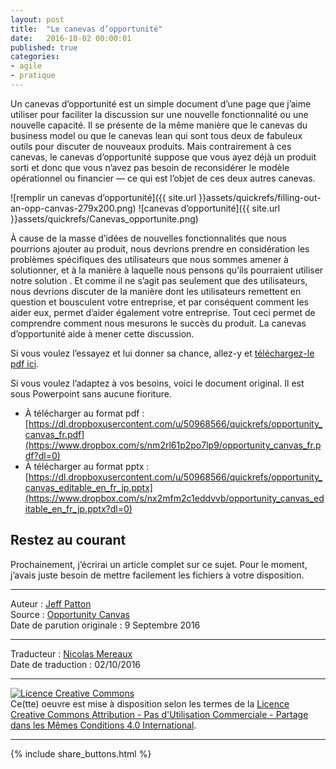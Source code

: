 ```yaml
---
layout: post
title:  "Le canevas d’opportunité"
date:   2016-10-02 00:00:01
published: true
categories: 
- agile
- pratique
---
```


Un canevas d’opportunité est un simple document d’une page que j’aime utiliser pour faciliter la discussion sur une nouvelle fonctionnalité ou une nouvelle capacité. Il se présente de la même manière que le canevas du business model ou que le canevas lean qui sont tous deux de fabuleux outils pour discuter de nouveaux produits. Mais contrairement à ces canevas, le canevas d’opportunité suppose que vous ayez déjà un produit sorti et donc que vous n’avez pas besoin de reconsidérer le modèle opérationnel ou financier — ce qui est l’objet de ces deux autres canevas.

![remplir un canevas d’opportunité]({{ site.url }}assets/quickrefs/filling-out-an-opp-canvas-279x200.png)
![canevas d’opportunité]({{ site.url }}assets/quickrefs/Canevas_opportunite.png)

À cause de la masse d’idées de nouvelles fonctionnalités que nous pourrions ajouter au produit, nous devrions prendre en considération les problèmes spécifiques des utilisateurs que nous sommes amener à solutionner, et à la manière à laquelle nous pensons qu’ils pourraient utiliser notre solution . Et comme il ne s’agit pas seulement que des utilisateurs, nous devrions discuter de la manière dont les utilisateurs remettent en question et bousculent votre entreprise, et par conséquent comment les aider eux, permet d’aider également votre entreprise. Tout ceci permet de comprendre comment nous mesurons le succès du produit. La canevas d’opportunité aide à mener cette discussion.

Si vous voulez l’essayez et lui donner sa chance, allez-y et [téléchargez-le pdf ici](https://www.dropbox.com/s/nm2rl61p2po7lp9/opportunity_canvas_fr.pdf?dl=0).

Si vous voulez l’adaptez à vos besoins, voici le document original. Il est sous Powerpoint sans aucune fioriture.

* À télécharger au format pdf : [https://dl.dropboxusercontent.com/u/50968566/quickrefs/opportunity_canvas_fr.pdf](https://www.dropbox.com/s/nm2rl61p2po7lp9/opportunity_canvas_fr.pdf?dl=0)
* À télécharger au format pptx : [https://dl.dropboxusercontent.com/u/50968566/quickrefs/opportunity_canvas_editable_en_fr_jp.pptx](https://www.dropbox.com/s/nx2mfm2c1eddvvb/opportunity_canvas_editable_en_fr_jp.pptx?dl=0)

## Restez au courant

Prochainement, j’écrirai un article complet sur ce sujet. Pour le moment, j’avais juste besoin de mettre facilement les fichiers à votre disposition.


---  
Auteur : [Jeff Patton](http://jpattonassociates.com/about-jeff-patton/)  
Source : [Opportunity Canvas](http://jpattonassociates.com/opportunity-canvas/)  
Date de parution originale : 9 Septembre 2016  

---
Traducteur : [Nicolas Mereaux](http://www.les-traducteurs-agiles.org/traducteurs/)  
Date de traduction : 02/10/2016  

---

<a rel="license" href="http://creativecommons.org/licenses/by-nc-sa/4.0/"><img alt="Licence Creative Commons" style="border-width:0" src="http://i.creativecommons.org/l/by-nc-sa/4.0/88x31.png" /></a><br />Ce(tte) oeuvre est mise à disposition selon les termes de la <a rel="license" href="http://creativecommons.org/licenses/by-nc-sa/4.0/">Licence Creative Commons Attribution - Pas d'Utilisation Commerciale - Partage dans les Mêmes Conditions 4.0 International</a>.

---

{% include share_buttons.html %}

